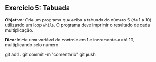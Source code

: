 ## Exercício 5: Tabuada
**Objetivo:** Crie um programa que exiba a tabuada do número 5 (de 1 a 10) utilizando um loop `while`. O programa deve imprimir o resultado de cada multiplicação.
 
**Dica:** Inicie uma variável de controle em 1 e incremente-a até 10, multiplicando pelo número

git add .
git commit -m "comentario"
git push